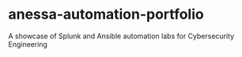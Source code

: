 # anessa-automation-portfolio
A showcase of Splunk and Ansible automation labs for Cybersecurity Engineering
